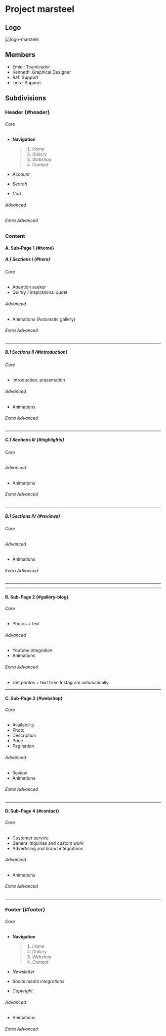 # **Project marsteel**

## **Logo**

![logo-marsteel](Media/MarcelTeugels-logo.svg)

## **Members**

- Emiel: Teamleader
- Kenneth: Graphical Designer
- Raf: Support
- Lins : Support

## **Subdivisions**

### **Header** {#header}

###### Core

- **Navigation**

  > 1. _Home_
  > 2. _Gallery_
  > 3. _Webshop_
  > 4. _Contact_

- _Account_
- _Search_
- _Cart_

###### Advanced

###### Extra Advanced

### **Content**

#### A. **Sub-Page 1** {#home}

##### _A.1 Sections I_ {#hero}

###### Core

- Attention seeker
- Quirky / inspirational quote

###### Advanced

- Animations (Automatic gallery)

###### Extra Advanced

---

##### _B.1 Sections II_ {#introduction}

###### Core

- Introduction, presentation

###### Advanced

- Animations

###### Extra Advanced

---

##### _C.1 Sections III_ {#highlights}

###### Core

###### Advanced

- Animations

###### Extra Advanced

---

##### _D.1 Sections IV_ {#reviews}

###### Core

###### Advanced

- Animations

###### Extra Advanced

---

---

#### B. **Sub-Page 2** {#gallery-blog}

###### Core

- Photos + text

###### Advanced

- Youtube integration
- Animations

###### Extra Advanced

- Get photos + text from Instagram automatically

---

#### C. **Sub-Page 3** {#webshop}

###### Core

- Availability
- Photo
- Description
- Price
- Pagination

###### Advanced

- Review
- Animations

###### Extra Advanced

---

#### D. **Sub-Page 4** {#contact}

###### Core

- Customer service
- General inquiries and custom work
- Advertising and brand integrations

###### Advanced

- Animations

###### Extra Advanced

---

### **Footer** {#footer}

###### Core

- **Navigation**

  > 1. _Home_
  > 2. _Gallery_
  > 3. _Webshop_
  > 4. _Contact_

- _Newsletter_

- _Social media integrations_
- _Copyright_

###### Advanced

- Animations

###### Extra Advanced

